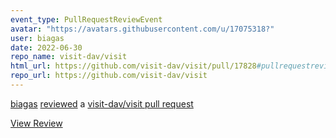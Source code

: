 ```yaml
---
event_type: PullRequestReviewEvent
avatar: "https://avatars.githubusercontent.com/u/17075318?"
user: biagas
date: 2022-06-30
repo_name: visit-dav/visit
html_url: https://github.com/visit-dav/visit/pull/17828#pullrequestreview-1025401314
repo_url: https://github.com/visit-dav/visit
---
```


<a href='https://github.com/biagas' target='_blank'>biagas</a> <a href='https://github.com/visit-dav/visit/pull/17828#pullrequestreview-1025401314' target='_blank'>reviewed</a> a <a href='https://github.com/visit-dav/visit/pull/17828' target='_blank'>visit-dav/visit pull request</a>

<small></small>

<a href='https://github.com/visit-dav/visit/pull/17828#pullrequestreview-1025401314' target='_blank'>View Review</a>
